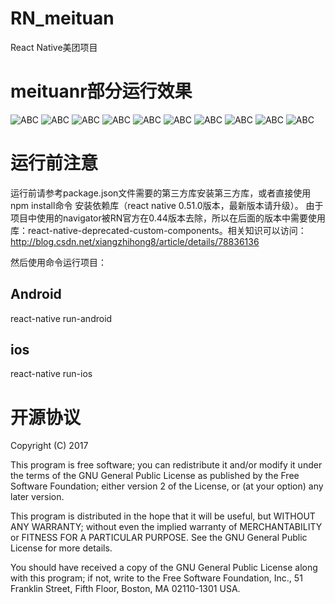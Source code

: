 # RN_meituan
React Native美团项目

# meituanr部分运行效果
![ABC](https://github.com/xiangzhihong/RN_meituan/blob/master/screen/EF415DFF-239F-44C7-880B-F73093562606.png) 
![ABC](https://github.com/xiangzhihong/RN_meituan/blob/master/screen/E051BDFB-82F7-48ED-A885-001100AF0BE3.png) 
![ABC](https://github.com/xiangzhihong/RN_meituan/blob/master/screen/CDF3C415-2313-4ACB-9697-5DD7D5023532.png) 
![ABC](https://github.com/xiangzhihong/RN_meituan/blob/master/screen/98E56718-76DD-4E5D-9BFC-25AF1CA1ADB4.png) 
![ABC](https://github.com/xiangzhihong/RN_meituan/blob/master/screen/93AD96D2-4047-4A04-8143-DC2A4786DC51.png) 
   ![ABC](https://github.com/xiangzhihong/RN_meituan/blob/master/screen/6C3EF726-1F52-4BE9-B585-707262A3A5E7.png) 
   ![ABC](https://github.com/xiangzhihong/RN_meituan/blob/master/screen/05C3275A-5F91-4AB5-A744-BAB5C7D8D4D2.png) 
   ![ABC](https://github.com/xiangzhihong/RN_meituan/blob/master/screen/29B275BE-4304-410E-AD8A-5A628AD3D820.png) 
   ![ABC](https://github.com/xiangzhihong/RN_meituan/blob/master/screen/38ED3E84-6A50-4281-8889-7E42064FC394.png) 
   ![ABC]( https://github.com/xiangzhihong/RN_meituan/blob/master/screen/D33945CE-65A6-46D1-9251-14A9D5BB0D2D.png) 
  

# 运行前注意
运行前请参考package.json文件需要的第三方库安装第三方库，或者直接使用npm install命令 安装依赖库（react native 0.51.0版本，最新版本请升级）。
由于项目中使用的navigator被RN官方在0.44版本去除，所以在后面的版本中需要使用库：react-native-deprecated-custom-components。相关知识可以访问：http://blog.csdn.net/xiangzhihong8/article/details/78836136


然后使用命令运行项目：
## Android
react-native run-android

## ios
react-native run-ios


# 开源协议

Copyright (C) 2017

This program is free software; you can redistribute it and/or modify it under the terms of the GNU General Public License as published by the Free Software Foundation; either version 2 of the License, or (at your option) any later version.

This program is distributed in the hope that it will be useful, but WITHOUT ANY WARRANTY; without even the implied warranty of MERCHANTABILITY or FITNESS FOR A PARTICULAR PURPOSE. See the GNU General Public License for more details.

You should have received a copy of the GNU General Public License along with this program; if not, write to the Free Software Foundation, Inc., 51 Franklin Street, Fifth Floor, Boston, MA 02110-1301 USA.

